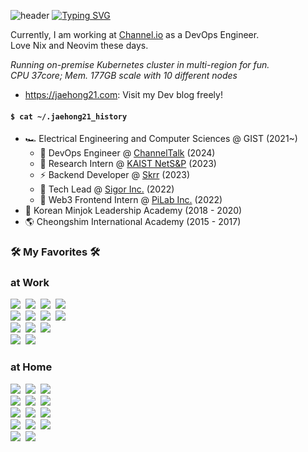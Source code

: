 ![header](https://capsule-render.vercel.app/api?type=waving&color=6994CDEE&text=&animation=twinkling&height=80)
[![Typing SVG](https://readme-typing-svg.demolab.com?font=Alkatra&weight=500&size=45&duration=3500&pause=3&color=6994CDEE&center=false&vCenter=false&multiline=true&repeat=true&width=1000&height=100&lines=Welcome+to+jaehong21's+GitHub!👋)](https://git.io/typing-svg)

  Currently, I am working at [Channel.io](https://channel.io) as a DevOps Engineer. <br />
  Love Nix and Neovim these days.

  _Running on-premise Kubernetes cluster in multi-region for fun. <br />
  CPU 37core; Mem. 177GB scale with 10 different nodes_

- <https://jaehong21.com>: Visit my Dev blog freely!

#### `$ cat ~/.jaehong21_history`

- 🏎️ Electrical Engineering and Computer Sciences @ GIST (2021~)
  - 🐳 DevOps Engineer @ [ChannelTalk](https://channel.io) (2024)
  - 🔬 Research Intern @ [KAIST NetS&P](https://netsp.kaist.ac.kr/) (2023)
  - ⚡️ Backend Developer @ [Skrr](https://skrr.app/) (2023)
  - 🧠 Tech Lead @ [Sigor Inc.](https://doggly.co.kr/) (2022)
  - 🤑 Web3 Frontend Intern @ [PiLab Inc.](https://www.bifrostnetwork.com/) (2022)
- 🏁 Korean Minjok Leadership Academy (2018 - 2020)
- 🌎 Cheongshim International Academy (2015 - 2017)

<div>
  <h3> 🛠 My Favorites 🛠 </h3>
  <p>

  <h3>at Work</h3>
    <img src="https://img.shields.io/badge/Kubernetes-326CE5?style=flat&logo=Kubernetes&logoColor=white"/></a>&nbsp
    <img src="https://img.shields.io/badge/Docker-2496ED?style=flat&logo=Docker&logoColor=white"/></a>&nbsp
    <img src="https://img.shields.io/badge/Go-00ADD8?style=flat&logo=Go&logoColor=white"/></a>&nbsp
    <img src="https://img.shields.io/badge/Gin-008ECF?style=flat&logo=Gin&logoColor=white"/></a>&nbsp
  <br />
    <img src="https://img.shields.io/badge/Helm-326CE5?style=flat&logo=Helm&logoColor=white"/></a>&nbsp
    <img src="https://img.shields.io/badge/Istio Ambient-466BB0?style=flat&logo=Istio&logoColor=white"/></a>&nbsp
    <img src="https://img.shields.io/badge/Thanos-6D41FF?style=flat&logo=Thanos&logoColor=white"/></a>&nbsp
    <img src="https://img.shields.io/badge/Terraform-7B42BC?style=flat&logo=Terraform&logoColor=white"/></a>&nbsp
  <br />
    <img src="https://img.shields.io/badge/AWS-232F3E?style=flat&logo=AmazonWebServices&logoColor=white"/></a>&nbsp
    <img src="https://img.shields.io/badge/EKS-FF9900?style=flat&logo=AmazonEKS&logoColor=white"/></a>&nbsp
    <img src="https://img.shields.io/badge/Argo-EF7B4D?style=flat&logo=Argo&logoColor=white"/></a>&nbsp
  <br />
    <img src="https://img.shields.io/badge/Github Actions-2088FF?style=flat&logo=GithubActions&logoColor=white"/></a>&nbsp
    <img src="https://img.shields.io/badge/CircleCI-343434?style=flat&logo=CircleCI&logoColor=white"/></a>&nbsp
  <br />

  <h3>at Home</h3>
    <img src="https://img.shields.io/badge/K3s-FFC61C?style=flat&logo=K3s&logoColor=white"/></a>&nbsp
    <img src="https://img.shields.io/badge/containerd-575757?style=flat&logo=containerd&logoColor=white"/></a>&nbsp
    <img src="https://img.shields.io/badge/Istio-466BB0?style=flat&logo=Istio&logoColor=white"/></a>&nbsp
  <br />
    <img src="https://img.shields.io/badge/Cloudflare-F38020?style=flat&logo=Cloudflare&logoColor=white"/></a>&nbsp
    <img src="https://img.shields.io/badge/Hono-E36002?style=flat&logo=Hono&logoColor=white"/></a>&nbsp
    <img src="https://img.shields.io/badge/Bun-000000?style=flat&logo=Bun&logoColor=white"/></a>&nbsp
  <br />
    <img src="https://img.shields.io/badge/NixOS-5277C3?style=flat&logo=NixOS&logoColor=white"/></a>&nbsp
    <img src="https://img.shields.io/badge/Raspberry Pi-A22846?style=flat&logo=Raspberry Pi&logoColor=white"/></a>&nbsp
    <img src="https://img.shields.io/badge/Debian-A81D33?style=flat&logo=Debian&logoColor=white"/></a>&nbsp
  <br />
    <img src="https://img.shields.io/badge/Neovim-57A143?style=flat&logo=Neovim&logoColor=white"/></a>&nbsp
    <img src="https://img.shields.io/badge/Gitea-609926?style=flat&logo=Gitea&logoColor=white"/></a>&nbsp
    <img src="https://img.shields.io/badge/Obsidian-7C3AED?style=flat&logo=Obsidian&logoColor=white"/></a>&nbsp
  <br />
    <img src="https://img.shields.io/badge/React-466BB0?style=flat&logo=React&logoColor=white"/></a>&nbsp
    <img src="https://img.shields.io/badge/tRPC-2596BE?style=flat&logo=tRPC&logoColor=white"/></a>&nbsp
</p>
</div>
